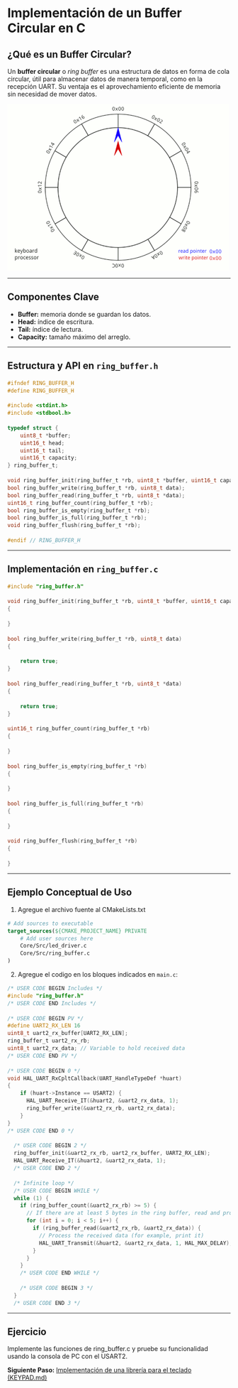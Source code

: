 # Implementación de un Buffer Circular en C

## ¿Qué es un Buffer Circular?

Un **buffer circular** o *ring buffer* es una estructura de datos en forma de cola circular, útil para almacenar datos de manera temporal, como en la recepción UART. Su ventaja es el aprovechamiento eficiente de memoria sin necesidad de mover datos.

![Circular_Buffer_Animation](assets/Circular_Buffer_Animation.gif)

---

## Componentes Clave

* **Buffer:** memoria donde se guardan los datos.
* **Head:** índice de escritura.
* **Tail:** índice de lectura.
* **Capacity:** tamaño máximo del arreglo.

---

## Estructura y API en `ring_buffer.h`

```c
#ifndef RING_BUFFER_H
#define RING_BUFFER_H

#include <stdint.h>
#include <stdbool.h>

typedef struct {
    uint8_t *buffer;
    uint16_t head;
    uint16_t tail;
    uint16_t capacity;
} ring_buffer_t;

void ring_buffer_init(ring_buffer_t *rb, uint8_t *buffer, uint16_t capacity);
bool ring_buffer_write(ring_buffer_t *rb, uint8_t data);
bool ring_buffer_read(ring_buffer_t *rb, uint8_t *data);
uint16_t ring_buffer_count(ring_buffer_t *rb);
bool ring_buffer_is_empty(ring_buffer_t *rb);
bool ring_buffer_is_full(ring_buffer_t *rb);
void ring_buffer_flush(ring_buffer_t *rb);

#endif // RING_BUFFER_H

```

---

## Implementación en `ring_buffer.c`

```c
#include "ring_buffer.h"

void ring_buffer_init(ring_buffer_t *rb, uint8_t *buffer, uint16_t capacity) 
{

}

bool ring_buffer_write(ring_buffer_t *rb, uint8_t data)
{

    return true;
}

bool ring_buffer_read(ring_buffer_t *rb, uint8_t *data)
{

    return true;
}

uint16_t ring_buffer_count(ring_buffer_t *rb)
{

}

bool ring_buffer_is_empty(ring_buffer_t *rb)
{

}

bool ring_buffer_is_full(ring_buffer_t *rb)
{

}

void ring_buffer_flush(ring_buffer_t *rb)
{

}
```

---

## Ejemplo Conceptual de Uso

1. Agregue el archivo fuente al CMakeLists.txt

```CMake
# Add sources to executable
target_sources(${CMAKE_PROJECT_NAME} PRIVATE
    # Add user sources here
    Core/Src/led_driver.c
    Core/Src/ring_buffer.c
)
```

2. Agregue el codigo en los bloques indicados en `main.c`:

```c
/* USER CODE BEGIN Includes */
#include "ring_buffer.h"
/* USER CODE END Includes */

/* USER CODE BEGIN PV */
#define UART2_RX_LEN 16
uint8_t uart2_rx_buffer[UART2_RX_LEN];
ring_buffer_t uart2_rx_rb;
uint8_t uart2_rx_data; // Variable to hold received data
/* USER CODE END PV */

/* USER CODE BEGIN 0 */
void HAL_UART_RxCpltCallback(UART_HandleTypeDef *huart)
{
    if (huart->Instance == USART2) {
      HAL_UART_Receive_IT(&huart2, &uart2_rx_data, 1);
      ring_buffer_write(&uart2_rx_rb, uart2_rx_data);
    }
}
/* USER CODE END 0 */

  /* USER CODE BEGIN 2 */
  ring_buffer_init(&uart2_rx_rb, uart2_rx_buffer, UART2_RX_LEN);
  HAL_UART_Receive_IT(&huart2, &uart2_rx_data, 1);
  /* USER CODE END 2 */

  /* Infinite loop */
  /* USER CODE BEGIN WHILE */
  while (1) {
    if (ring_buffer_count(&uart2_rx_rb) >= 5) {
      // If there are at least 5 bytes in the ring buffer, read and process them
      for (int i = 0; i < 5; i++) {
        if (ring_buffer_read(&uart2_rx_rb, &uart2_rx_data)) {
          // Process the received data (for example, print it)
          HAL_UART_Transmit(&huart2, &uart2_rx_data, 1, HAL_MAX_DELAY);
        }
      }
    }
    /* USER CODE END WHILE */

    /* USER CODE BEGIN 3 */
  }
  /* USER CODE END 3 */

```

---

## Ejercicio

Implemente las funciones de ring_buffer.c y pruebe su funcionalidad usando la consola de PC con el USART2.

**Siguiente Paso:** [Implementación de una librería para el teclado (KEYPAD.md)](KEYPAD.md)
